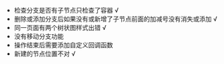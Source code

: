 - 检查分支是否有子节点只检查了容器 √
- 删除或添加分支后如果没有或新增了子节点前面的加减号没有消失或添加 √
- 同一页面有两个树状图样式出错 √
- 没有移动分支功能
- 操作结束后需要添加自定义回调函数
- 新建的节点位置不对​ √